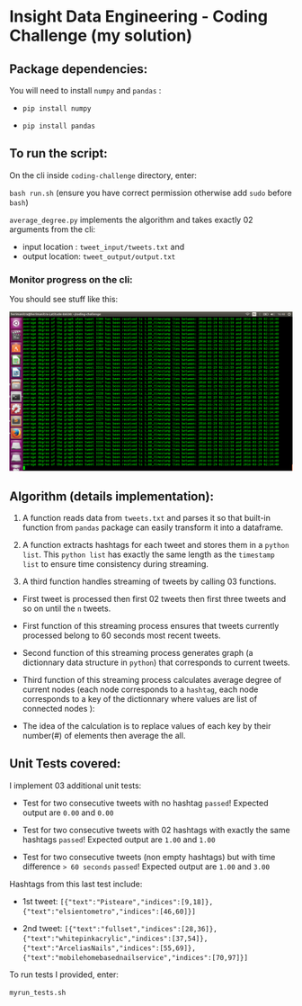 Insight Data Engineering - Coding Challenge (my solution)
===========================================================

## Package dependencies:

You will need to install `numpy` and `pandas` :

* `pip install numpy`

* `pip install pandas`

## To run the script:
On the cli inside `coding-challenge` directory, enter: 

`bash run.sh` 
(ensure you have correct permission otherwise add `sudo` before `bash`)

`average_degree.py` implements the algorithm and takes exactly 02 arguments from the cli:

* input location : `tweet_input/tweets.txt` and
* output location: `tweet_output/output.txt`

### Monitor progress on the cli:

You should see stuff like this:

<img src="print_message.png">

## Algorithm (details implementation):

1. A function reads data from `tweets.txt` and parses it so that built-in function from `pandas` package can easily transform it into a dataframe.

2. A function  extracts hashtags for each tweet and stores them in a `python list`. This `python list` has exactly the same length as the `timestamp list` to ensure time
consistency during streaming.

3. A third function handles streaming of tweets by calling 03 functions.

 * First tweet is processed then first 02 tweets then first three tweets and so on until the `n` tweets.

 * First function of this streaming process ensures that tweets currently processed belong to 60 seconds most recent tweets.

 * Second function of this streaming process generates graph (a dictionnary data structure in `python`) that corresponds to current tweets.

 * Third function of this streaming process calculates average degree of current nodes (each node corresponds to a `hashtag`, each node corresponds to a key of the dictionnary where values are list of connected nodes ):

 * The idea of the calculation is to replace values of each key by their number(#) of elements then average the all. 



## Unit Tests covered:

I implement 03 additional unit tests:

* Test for two consecutive tweets with no hashtag `passed`! Expected output are `0.00` and `0.00`

* Test for two consecutive tweets with 02 hashtags with exactly the same hashtags `passed`! Expected output are `1.00` and `1.00`

* Test for two consecutive tweets (non empty hashtags) but with time difference `> 60 seconds` `passed`! Expected output are `1.00` and `3.00`

Hashtags from this last test include:

* 1st tweet: `[{"text":"Pisteare","indices":[9,18]},{"text":"elsientometro","indices":[46,60]}]`

* 2nd tweet: `[{"text":"fullset","indices":[28,36]},{"text":"whitepinkacrylic","indices":[37,54]},{"text":"ArceliasNails","indices":[55,69]},{"text":"mobilehomebasednailservice","indices":[70,97]}]`



To run tests I provided, enter:

`myrun_tests.sh`

